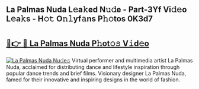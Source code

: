 ## La Palmas Nuda L𝚎a𝚔ed N𝚞𝚍e - Part-3Yf Vi𝚍𝚎o L𝚎a𝚔s - H𝚘𝚝 O𝚗𝚕yf𝚊ns P𝚑𝚘tos 0K3d7

# <h2><a href="http://kf3e2v.oniu.top/?m=La+Palmas+Nuda">🔗👉 🔴 La Palmas Nuda P𝚑ot𝚘𝚜 V𝚒d𝚎o</a></h2>

[![La Palmas Nuda Nu𝚍e𝚜](https://i.imgur.com/0qMVB7G.gif)](http://kf3e2v.oniu.top/?m=La+Palmas+Nuda)
Virtual performer and multimedia artist La Palmas Nuda, acclaimed for distributing dance and lifestyle inspiration through popular dance trends and brief films. Visionary designer La Palmas Nuda, famed for their innovative and inspiring designs in the world of fashion.  
